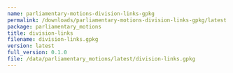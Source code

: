 ```yaml
---
name: parliamentary-motions-division-links-gpkg
permalink: /downloads/parliamentary-motions-division-links-gpkg/latest
package: parliamentary_motions
title: division-links
filename: division-links.gpkg
version: latest
full_version: 0.1.0
file: /data/parliamentary_motions/latest/division-links.gpkg
---
```

